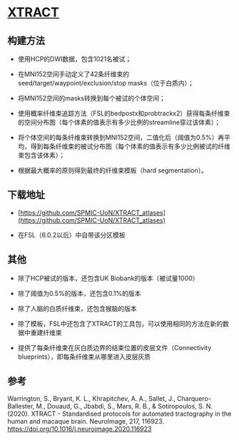 # [XTRACT](https://github.com/SPMIC-UoN/XTRACT_atlases)

## 构建方法

* 使用HCP的DWI数据，包含1021名被试；

* 在MNI152空间手动定义了42条纤维束的seed/target/waypoint/exclusion/stop masks（位于白质内）；

* 将MNI152空间的masks转换到每个被试的个体空间；

* 使用概率纤维束追踪方法（FSL的bedpostx和probtrackx2）获得每条纤维束的空间分布图（每个体素的值表示有多少比例的streamline穿过该体素）；

* 将个体空间的每条纤维束转换到MNI152空间，二值化后（阈值为0.5%）再平均，得到每条纤维束的被试分布图（每个体素的值表示有多少比例被试的纤维束包含该体素）；

* 根据最大概率的原则得到最终的纤维束模板（hard segmentation）。

## 下载地址

* [https://github.com/SPMIC-UoN/XTRACT_atlases](https://github.com/SPMIC-UoN/XTRACT_atlases)

* 在FSL（6.0.2以后）中自带该分区模板

## 其他

* 除了HCP被试的版本，还包含UK Biobank的版本（被试量1000）

* 除了阈值为0.5%的版本，还包含0.1%的版本

* 除了人脑的白质纤维束，还包含猴脑的版本

* 除了模板，FSL中还包含了XTRACT的工具包，可以使用相同的方法在新的数据中重建纤维束

* 提供了每条纤维束在灰白质边界的结束位置的皮层文件（Connectivity blueprints），即每条纤维束从哪里进入皮层灰质 

## 参考

Warrington, S., Bryant, K. L., Khrapitchev, A. A., Sallet, J., Charquero-Ballester, M., Douaud, G., Jbabdi, S., Mars, R. B., & Sotiropoulos, S. N. (2020). XTRACT - Standardised protocols for automated tractography in the human and macaque brain. NeuroImage, 217, 116923. https://doi.org/10.1016/j.neuroimage.2020.116923
